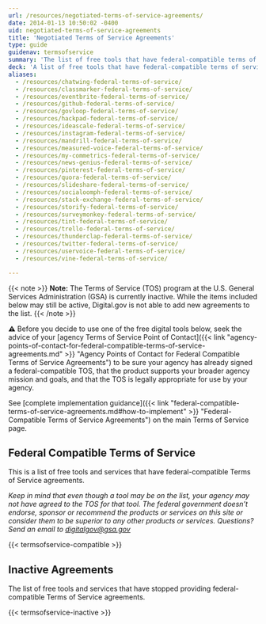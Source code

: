 ```yaml
---
url: /resources/negotiated-terms-of-service-agreements/
date: 2014-01-13 10:50:02 -0400
uid: negotiated-terms-of-service-agreements
title: 'Negotiated Terms of Service Agreements'
type: guide
guidenav: termsofservice
summary: 'The list of free tools that have federal-compatible terms of service agreements.'
deck: 'A list of free tools that have federal-compatible terms of service agreements.'
aliases:
  - /resources/chatwing-federal-terms-of-service/
  - /resources/classmarker-federal-terms-of-service/
  - /resources/eventbrite-federal-terms-of-service/
  - /resources/github-federal-terms-of-service/
  - /resources/govloop-federal-terms-of-service/
  - /resources/hackpad-federal-terms-of-service/
  - /resources/ideascale-federal-terms-of-service/
  - /resources/instagram-federal-terms-of-service/
  - /resources/mandrill-federal-terms-of-service/
  - /resources/measured-voice-federal-terms-of-service/
  - /resources/my-commetrics-federal-terms-of-service/
  - /resources/news-genius-federal-terms-of-service/
  - /resources/pinterest-federal-terms-of-service/
  - /resources/quora-federal-terms-of-service/
  - /resources/slideshare-federal-terms-of-service/
  - /resources/socialoomph-federal-terms-of-service/
  - /resources/stack-exchange-federal-terms-of-service/
  - /resources/storify-federal-terms-of-service/
  - /resources/surveymonkey-federal-terms-of-service/
  - /resources/tint-federal-terms-of-service/
  - /resources/trello-federal-terms-of-service/
  - /resources/thunderclap-federal-terms-of-service/
  - /resources/twitter-federal-terms-of-service/
  - /resources/uservoice-federal-terms-of-service/
  - /resources/vine-federal-terms-of-service/

---
```


{{< note >}}
**Note:** The Terms of Service (TOS) program at the U.S. General Services Administration (GSA) is currently inactive. While the items included below may still be active, Digital.gov is not able to add new agreements to the list.
{{< /note >}}

**:warning:** Before you decide to use one of the free digital tools below, seek the advice of your [agency Terms of Service Point of Contact]({{< link "agency-points-of-contact-for-federal-compatible-terms-of-service-agreements.md" >}} "Agency Points of Contact for Federal Compatible Terms of Service Agreements") to be sure your agency has already signed a federal-compatible TOS, that the product supports your broader agency mission and goals, and that the TOS is legally appropriate for use by your agency.

See [complete implementation guidance]({{< link "federal-compatible-terms-of-service-agreements.md#how-to-implement" >}} "Federal-Compatible Terms of Service Agreements") on the main Terms of Service page.

## Federal Compatible Terms of Service

This is a list of free tools and services that have federal-compatible Terms of Service agreements.

_Keep in mind that even though a tool may be on the list, your agency may not have agreed to the TOS for that tool. The federal government doesn&#8217;t endorse, sponsor or recommend the products or services on this site or consider them to be superior to any other products or services. Questions? Send an email to [digitalgov@gsa.gov](mailto:digitalgov@gsa.gov)_

{{< termsofservice-compatible >}}

## Inactive Agreements

The list of free tools and services that have stopped providing federal-compatible Terms of Service agreements.

{{< termsofservice-inactive >}}
